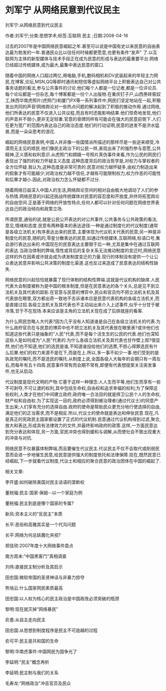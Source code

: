 # 刘军宁  从网络民意到代议民主    
    
刘军宁:从网络民意到代议民主    
作者:刘军宁;分类:思想学术;标签:互联网 民主 ;日期:2008-04-16    
过去的2007年是中国网络民意崛起之年.甚至可以说是中国有史以来民意的自由表达最为勃发的一年.普通民众比以往任何时候都更愿意,也更有条件“发声" 了.以互联网为主体的新型媒体与技术手段正在成为民意的形成与表达的最重要平台.网络已经超过传统媒体,成为最大,最集中表达民意的窗口.    
随着中国的网络人口超过两亿,用电脑,手机,数码相机和DV武装起来的年轻主力网民,在博客,论坛,MSN,QQ等即时通讯和短信等虚拟网络平台上积极表达自己对公共事务话题的看法,参与公共事件的讨论.他们每个人都是一位记者,都是一位评论员.每个论坛都是一份杂志,每个博客都是一份个人出版物.在重庆钉子户,山西黑砖窑奴工,陕西华南虎照片(虎照门)和厦门PX等一系列事件中,网民们坚定地站在一起,积极发出共同的声音!网络舆论对一些热点问题的解决起到了积极的推动作用.通过网络,他们所表达的民意不仅进入公共议程,而且有时还能影响结果.他们惊奇地发现,他们的声音并不弱小,更非无足轻重.官意的骨牌同样有可能会在强大的民意前倒下.人们在更为宽广的范围内表达自己的政治态度.他们的行动证明,民意的迸发不是洪水猛兽,而是一朵朵思考的浪花.    
崛起的网络民意表明,中国人并非像一些国情派所描述的那样尽是一些逆来顺受,冷漠而无主见的顺民.他们像民主政治下的公民一样,表现出来了的强烈参与意愿,公共精神,正义感和权利意识.从虎照门和嫦娥一号照片真伪事件来看,作为公民的网民们表现出了强烈的权力怀疑主义态度.这种态度背后的政治哲学是,对权力与掌权者的全方位怀疑.我认为,这种态度是非常可贵的.民意对权力越怀疑多,由权力制造出来的假象才有可能越少;对政治权力越不信任,才越有可能限制权力,权力作恶的可能性和后果才越小.因此,对政治权力怎么怀疑都不过分.    
随着网络日益深入中国人的生活,网络舆论空间的相对自由极大地调动了人们的参与热情.网络民意的兴起还挑战传统媒体对民意的容忍度和开放度,并终将拓宽舆论的自由空间.正是基于网络的开放性特点,任何人都可以针对任何问题在网络世界表达自己的政治倾向和政策立场.    
所谓民意,通俗的说,就是公民公开表达的对公共事件,公共事务与公共政策的看法,意见,情绪和态度.民意有两种基本的表达途径:一种是通过制度化的代议制度(通常是各级立法机关)有序表达出来的民意,主要体现为代议机关代表的民意;另一种是非制度化的民意,随机的,零星分散表达的民意,如通过传统媒体,互联网络,标语口号,集会游行表达出来的.中国现在的民意表达主要限于后一种,尤其是集中在通过互联网的表达.当政治体制的弊端,惰性或背后的复杂关系无法推动制度的变迁时,网络民意这样的外在因素或许就会成为诱发制度变迁的力量.现行的体制没有提供一个让公众表达民意并影响公共决策的制度化渠道.这也反过来造成了民意表达的结构性缺失.    
网络民意的兴起恰恰就暴露了现行体制的结构性弊端.这就是代议机构的缺席.人民代表大会制度被称为是中国的根本制度,但是在民意表达的各个关头,总是见不到立法机关及其代表的踪影.在官意与民意的博弈中,民众和官员均不把立法机关机及其代表放在眼里,双方都出奇一致地不去诉诸本应是民意代表机构的各级立法机关,而是直接过招.各级立法机关及其代表也不主动站出来介入上述事件,似乎十分甘于被冷落,甘于不在现场.本来应该是主角的立法机关现在成了后排就座的看客.    
为什么网民忽略人大代表?因为几乎没有人知道谁是自己在各级立法机关的代表.为什么政府官员在与民意的博弈中也不把立法机关及其代表放在眼里表?或许他们也知道这些代表只是抽象的“人民"代表,而不是每个活生生的公民的代表.他们也深知这些人是如何成为“人民"代表的.为什么各级立法机关及其代表也甘作壁上观?很显然,他们也不知道,他们的选民是谁,不知道谁投给他们的选票,不担心得罪选民有什么后果.他们的权力来源不是在下,而是在上.所以,多一事不如少一事.他们受到的是执政党的嘱托,而不是选民的嘱托.从制度上说,全国各级人大每年的会期只有一周左右,而每年有五十四周.民意事件常有而会期不常有,即便有代表想提案关注突发事件,也无从启动.    
代议制度是现代文明的产物.它基于这样一种理念:人人生而平等,他们生而享有一些不可剥夺,不可让渡的权利,其中包括生命权,自由权和追求幸福的权利;为了保障这些权利,人类才在他们中间建立政府;政府唯一合法目的就是捍卫公民个人的生命权,财产权和自由权.为了实现这一目的,政府必须得到被治理者(通过代议士)的同意产生出来;人们享有充分的选择自由.政府的使命是帮助民众更充分地行使选择的自由,满足他们的正当需求,而不是相反.所以,代议士的使命就是表达和伸张民意.现在,凡是真正的宪政民主国家都设置了正式的代议机制.民意通过代议机构得到过滤,聚合,放大和表达,形成具有法律效力的文件,并最终影响政府的政策.这样,一方面民意达到充分表达和体现,另一方面,官民冲突也得到缓和与调解,从而使社会不致出现重大的冲突与对抗.    
网络民意不仅暴露体制弊端,而且要催生代议民主.代议民主不仅不会取代或削弱民意而会进一步地催生民意,给民意提供强大的制度依托和法律保障.现在,既然民意已经崛起,下一步就看代议制度,代议士和相应的聚合民意的政治团体在中国的崛起了.    
    
相关文章:    
李开盛:如何破除美国对民主话语的垄断权    
董桄福:民主·国家·保姆--以一个家庭为例    
董桄福:民主到底是哪个国家的专属?    
新风:资本主义的“反民主"本质    
长平:恶俗和高雅其实是一个代沟问题    
长平:网络为何总妖魔化央视?    
郑佳欣:2007年度十大网络事件盘点    
南方周末:“中国黑客门"真相调查    
刘伟:直接民主制分析及其启示    
田忠国:微软帝国的圣贤神话与非暴力掠夺    
熊培云:什么国家网民素质最高    
田忠国:以人权为核心的民主政治是中国政改必须突破的瓶颈    
黎明:现在就灭掉“网络暴民"    
俞愚:从自主走向民主    
田忠国:从思想到制度程序是民主不可逾越的过程    
俞可平:民主是共和国的生命    
黎明:华南虎事件:中国网民为国争光了    
李延明:“民主"概念再析    
李延明:民主制与我们的关系    
毛寿龙:“网络政治"冲击官员及民众